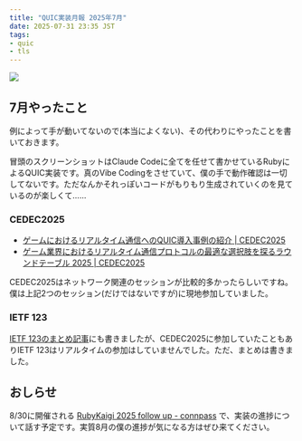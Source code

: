 ```yaml
---
title: "QUIC実装月報 2025年7月"
date: 2025-07-31 23:35 JST
tags: 
- quic
- tls
---
```



![](2025/quic-impl-monthly-report-202507-vibe-coding.png)

## 7月やったこと
例によって手が動いてないので(本当によくない)、その代わりにやったことを書いておきます。

冒頭のスクリーンショットはClaude Codeに全てを任せて書かせているRubyによるQUIC実装です。真のVibe Codingをさせていて、僕の手で動作確認は一切してないです。ただなんかそれっぽいコードがもりもり生成されていくのを見ているのが楽しくて……

### CEDEC2025

* [ゲームにおけるリアルタイム通信へのQUIC導入事例の紹介 | CEDEC2025](https://cedec.cesa.or.jp/2025/timetable/detail/s67ad95a3c83c2/)
* [ゲーム業界におけるリアルタイム通信プロトコルの最適な選択肢を探るラウンドテーブル 2025 | CEDEC2025](https://cedec.cesa.or.jp/2025/timetable/detail/s67b2616d2e68a/)

CEDEC2025はネットワーク関連のセッションが比較的多かったらしいですね。僕は上記2つのセッション(だけではないですが)に現地参加していました。

### IETF 123
[IETF 123のまとめ記事](/2025/ietf-123-madrid/)にも書きましたが、CEDEC2025に参加していたこともありIETF 123はリアルタイムの参加はしていませんでした。ただ、まとめは書きました。

## おしらせ
8/30に開催される [RubyKaigi 2025 follow up - connpass](https://rhc.connpass.com/event/356128/) で、実装の進捗について話す予定です。実質8月の僕の進捗が気になる方はぜひ来てください。
